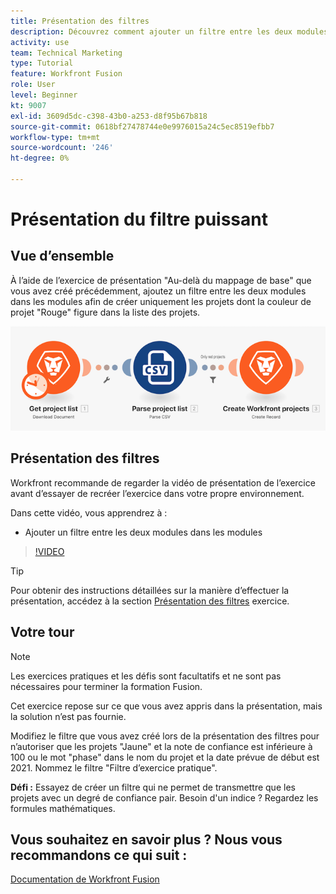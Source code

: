 ```yaml
---
title: Présentation des filtres
description: Découvrez comment ajouter un filtre entre les deux modules dans les modules de [!DNL Adobe Workfront Fusion].
activity: use
team: Technical Marketing
type: Tutorial
feature: Workfront Fusion
role: User
level: Beginner
kt: 9007
exl-id: 3609d5dc-c398-43b0-a253-d8f95b67b818
source-git-commit: 0618bf27478744e0e9976015a24c5ec8519efbb7
workflow-type: tm+mt
source-wordcount: '246'
ht-degree: 0%

---
```


# Présentation du filtre puissant

## Vue d’ensemble

À l’aide de l’exercice de présentation &quot;Au-delà du mappage de base&quot; que vous avez créé précédemment, ajoutez un filtre entre les deux modules dans les modules afin de créer uniquement les projets dont la couleur de projet &quot;Rouge&quot; figure dans la liste des projets.

![Une image du scénario Fusion](assets/understand-the-basics-2.png)

## Présentation des filtres

Workfront recommande de regarder la vidéo de présentation de l’exercice avant d’essayer de recréer l’exercice dans votre propre environnement.

Dans cette vidéo, vous apprendrez à :

* Ajouter un filtre entre les deux modules dans les modules

>[!VIDEO](https://video.tv.adobe.com/v/335266/?quality=12)

>[!TIP]
>
>Pour obtenir des instructions détaillées sur la manière d’effectuer la présentation, accédez à la section [Présentation des filtres](https://experienceleague.adobe.com/docs/workfront-learn/tutorials-workfront/fusion/exercises/filters.html?lang=en) exercice.

## Votre tour

>[!NOTE]
>
>Les exercices pratiques et les défis sont facultatifs et ne sont pas nécessaires pour terminer la formation Fusion.

Cet exercice repose sur ce que vous avez appris dans la présentation, mais la solution n’est pas fournie.

Modifiez le filtre que vous avez créé lors de la présentation des filtres pour n’autoriser que les projets &quot;Jaune&quot; et la note de confiance est inférieure à 100 ou le mot &quot;phase&quot; dans le nom du projet et la date prévue de début est 2021. Nommez le filtre &quot;Filtre d’exercice pratique&quot;.

**Défi :** Essayez de créer un filtre qui ne permet de transmettre que les projets avec un degré de confiance pair. Besoin d&#39;un indice ? Regardez les formules mathématiques.

## Vous souhaitez en savoir plus ? Nous vous recommandons ce qui suit :

[Documentation de Workfront Fusion](https://experienceleague.adobe.com/docs/workfront/using/adobe-workfront-fusion/workfront-fusion-2.html?lang=en)
